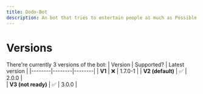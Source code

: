 ```yaml
---
title: Dodo-Bot
description: An bot that tries to entertain people as much as Possible.
---
```


# Versions
There're currently 3 versions of the bot:
| Version | Supported? | Latest version | 
|--------|--------|--------|
| **V1** | ❌ | 1.7.0-1 |
| **V2 (default)** | ✅ | 2.0.0 |  
| **V3 (not ready)** | ✅ | 3.0.0 |    

